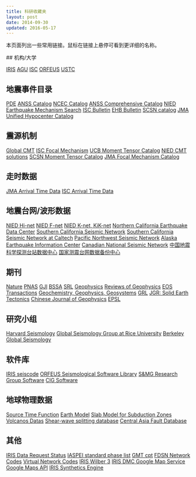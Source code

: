 ```yaml
---
title: 科研收藏夹
layout: post
date: 2014-09-30
updated: 2016-05-17
---
```


本页面列出一些常用链接。鼠标在链接上悬停可看到更详细的名称。

<div class="tag-cloud">
## 机构/大学

[IRIS](http://www.iris.edu/hq/ "Incorporated Research Institutions for Seismology")
[AGU](http://sites.agu.org/ "American Geophysical Union")
[ISC](http://www.isc.ac.uk/ "International Seismological Centre")
[ORFEUS](http://www.orfeus-eu.org/index.html "Observatories and Research Facilities for European Seismology")
[USTC](http://www.ustc.edu.cn "University of Science and Technology of China")

## 地震事件目录

[PDE](http://earthquake.usgs.gov/data/pde.php)
[ANSS Catalog](http://www.ncedc.org/anss/)
[NCEC Catalog](http://www.ncedc.org/ncedc/catalogs.html)
[ANSS Comprehensive Catalog](http://earthquake.usgs.gov/earthquakes/search/)
[NIED Earthquake Mechanism Search](http://www.fnet.bosai.go.jp/event/search.php?LANG=en)
[ISC Bulletin](http://www.isc.ac.uk/iscbulletin/search/catalogue/)
[EHB Bulletin](http://www.isc.ac.uk/ehbbulletin/)
[SCSN catalog](http://service.scedc.caltech.edu/eq-catalogs/date_mag_loc.php)
[JMA Unified Hypocenter Catalog](https://hinetwww11.bosai.go.jp/auth/JMA/?LANG=en)

## 震源机制

[Global CMT](http://www.globalcmt.org/)
[ISC Focal Mechanism](http://www.isc.ac.uk/iscbulletin/search/fmechanisms/)
[UCB Moment Tensor Catalog](http://www.ncedc.org/ncedc/mt.html "University of California Berkeley Moment Tensor Catalog")
[NIED CMT solutions](http://www.fnet.bosai.go.jp/event/joho.php?LANG=en)
[SCSN Moment Tensor Catalog](http://service.scedc.caltech.edu/eq-catalogs/CMTsearch.php)
[JMA Focal Mechanism Catalog](https://hinetwww11.bosai.go.jp/auth/JMA/?LANG=en)

## 走时数据

[JMA Arrival Time Data](https://hinetwww11.bosai.go.jp/auth/JMA/?LANG=en)
[ISC Arrival Time Data](http://www.isc.ac.uk/iscbulletin/search/arrivals/)

## 地震台网/波形数据

[NIED Hi-net](http://www.hinet.bosai.go.jp/)
[NIED F-net](http://www.fnet.bosai.go.jp/)
[NIED K-net, KiK-net](http://www.kyoshin.bosai.go.jp/)
[Northern California Earthquake Data Center](http://www.ncedc.org/)
[Southern California Seismic Network](http://www.scsn.org)
[Southern California Seismic Network at Caltech](http://scedc.caltech.edu/)
[Pacific Northwest Seismic Network](http://pnsn.org/)
[Alaska Earthquake Information Center](http://www.aeic.alaska.edu/)
[Canadian National Seismic Network](http://www.earthquakescanada.nrcan.gc.ca/stndon/CNSN-RNSC/index-eng.php)
[中国地震科学探测台站数据中心](http://www.chinarraydmc.org/)
[国家测震台网数据备份中心](http://www.seisdmc.ac.cn/)

## 期刊

[Nature](http://www.nature.com/)
[PNAS](http://www.pnas.org/)
[GJI](http://gji.oxfordjournals.org/)
[BSSA](http://bssa.geoscienceworld.org/)
[SRL](http://srl.geoscienceworld.org/)
[Geophysics](http://geophysics.geoscienceworld.org/)
[Reviews of Geophysics](http://agupubs.onlinelibrary.wiley.com/agu/journal/10.1002/(ISSN)1944-9208/)
[EOS Transactions](http://onlinelibrary.wiley.com/journal/10.1002/(ISSN)2324-9250)
[Geochemistry, Geophysics, Geosystems](http://agupubs.onlinelibrary.wiley.com/agu/journal/10.1002/(ISSN)1525-2027/)
[GRL](http://agupubs.onlinelibrary.wiley.com/agu/journal/10.1002/(ISSN)1944-8007/)
[JGR: Solid Earth](http://agupubs.onlinelibrary.wiley.com/agu/jgr/journal/10.1002/(ISSN)2169-9356/)
[Tectonics](http://agupubs.onlinelibrary.wiley.com/agu/journal/10.1002/(ISSN)1944-9194/)
[Chinese Journal of Geophysics](http://agupubs.onlinelibrary.wiley.com/agu/journal/10.1002/(ISSN)2326-0440/)
[EPSL](http://www.journals.elsevier.com/earth-and-planetary-science-letters/)

## 研究小组

[Harvard Seismology](http://www.seismology.harvard.edu/index.html)
[Global Seismology Group at Rice University](http://www.gseis.rice.edu/)
[Berkeley Global Seismology](http://seismo.berkeley.edu/wiki_br/Main_Page)

## 软件库

[IRIS seiscode](https://seiscode.iris.washington.edu/)
[ORFEUS Seismological Software Library](http://www.orfeus-eu.org/software.html)
[S&MG Research Group Software](http://rses.anu.edu.au/seismology/index.php?p=software)
[CIG Software](https://geodynamics.org/cig/software/)

## 地球物理数据

[Source Time Function](http://ds.iris.edu/spud/sourcetimefunction)
[Earth Model](http://ds.iris.edu/ds/products/emc/)
[Slab Model for Subduction Zones](http://earthquake.usgs.gov/data/slab/)
[Volcanos Datas](https://www.ngdc.noaa.gov/hazard/volcano.shtml)
[Shear-wave splitting database](http://splitting.gm.univ-montp2.fr/DB/index.html)
[Central Asia Fault Database](http://www.geo.uni-tuebingen.de/projekte/openfaults/)

## 其他

[IRIS Data Request Status](http://www.iris.edu/ds/nodes/dmc/data/request-status/)
[IASPEI standard phase list](http://www.isc.ac.uk/standards/phases/)
[GMT cpt](http://soliton.vm.bytemark.co.uk/pub/cpt-city/)
[FDSN Network Codes](http://www.fdsn.org/networks/)
[Virtual Network Codes](http://ds.iris.edu/mda/#vnetlist)
[IRIS Wilber 3](http://www.iris.edu/wilber3/find_event)
[IRIS DMC Google Map Service](http://ds.iris.edu/gmap/)
[Google Maps API](https://developers.google.com/maps/get-started/)
[IRIS Synthetics Engine](http://service.iris.edu/irisws/syngine/1/)
</div>
